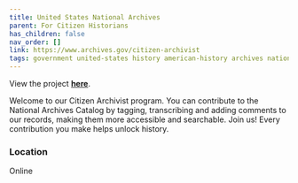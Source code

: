 ```yaml
---
title: United States National Archives
parent: For Citizen Historians
has_children: false
nav_order: []
link: https://www.archives.gov/citizen-archivist
tags: government united-states history american-history archives national online tagging transcribing history-projects
---
```


View the project [**here**]().

Welcome to our Citizen Archivist program. You can contribute to the National Archives Catalog by tagging, transcribing and adding comments to our records, making them more accessible and searchable. Join us! Every contribution you make helps unlock history.

### Location
Online
